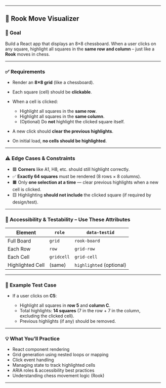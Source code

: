 
---

## 🏰 **Rook Move Visualizer**

### 🎯 **Goal**

Build a React app that displays an 8×8 chessboard.
When a user clicks on any square, highlight all squares in the **same row and column** – just like a **Rook** moves in chess.

---

### ✅ **Requirements**

* Render an **8×8 grid** (like a chessboard).
* Each square (cell) should be **clickable**.
* When a cell is clicked:

  * Highlight all squares in the **same row**.
  * Highlight all squares in the **same column**.
  * (Optional) Do **not** highlight the clicked square itself.
* A new click should **clear the previous highlights**.
* On initial load, **no cells should be highlighted**.

---

### ⚠️ **Edge Cases & Constraints**

* 🟪 **Corners** like A1, H8, etc. should still highlight correctly.
* ✅ **Exactly 64 squares** must be rendered (8 rows × 8 columns).
* 🟫 Only **one selection at a time** — clear previous highlights when a new cell is clicked.
* 🟨 Highlighting **should not include** the clicked square (if required by design/test).

---

### 🔖 **Accessibility & Testability – Use These Attributes**

| Element          | `role`     | `data-testid`            |
| ---------------- | ---------- | ------------------------ |
| Full Board       | `grid`     | `rook-board`             |
| Each Row         | `row`      | `grid-row`               |
| Each Cell        | `gridcell` | `grid-cell`              |
| Highlighted Cell | (same)     | `highlighted` (optional) |

---

### 🧪 **Example Test Case**

* If a user clicks on **C5**:

  * Highlight all squares in **row 5** and **column C**.
  * Total highlights: **14 squares** (7 in the row + 7 in the column, excluding the clicked cell).
  * Previous highlights (if any) should be removed.

---

### 💡 **What You’ll Practice**

* React component rendering
* Grid generation using nested loops or mapping
* Click event handling
* Managing state to track highlighted cells
* ARIA roles & accessibility best practices
* Understanding chess movement logic (Rook)

---

